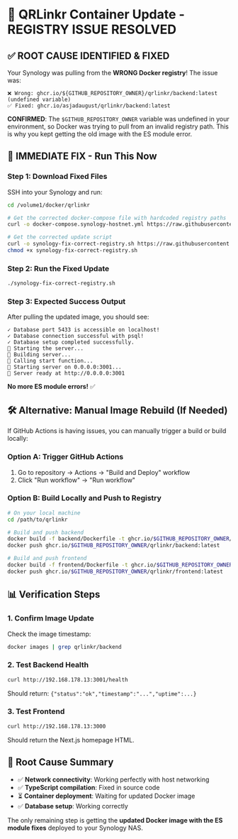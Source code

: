 # 🔧 QRLinkr Container Update - **REGISTRY ISSUE RESOLVED**

## ✅ **ROOT CAUSE IDENTIFIED & FIXED**

Your Synology was pulling from the **WRONG Docker registry**! The issue was:

```
❌ Wrong: ghcr.io/${GITHUB_REPOSITORY_OWNER}/qrlinkr/backend:latest (undefined variable)
✅ Fixed: ghcr.io/asjadaugust/qrlinkr/backend:latest
```

**CONFIRMED**: The `$GITHUB_REPOSITORY_OWNER` variable was undefined in your environment, so Docker was trying to pull from an invalid registry path. This is why you kept getting the old image with the ES module error.

## 🚀 **IMMEDIATE FIX - Run This Now**

### Step 1: Download Fixed Files
SSH into your Synology and run:

```bash
cd /volume1/docker/qrlinkr

# Get the corrected docker-compose file with hardcoded registry paths
curl -o docker-compose.synology-hostnet.yml https://raw.githubusercontent.com/asjadaugust/qrlinkr/main/docker-compose.synology-hostnet.yml

# Get the corrected update script
curl -o synology-fix-correct-registry.sh https://raw.githubusercontent.com/asjadaugust/qrlinkr/main/synology-fix-correct-registry.sh
chmod +x synology-fix-correct-registry.sh
```

### Step 2: Run the Fixed Update
```bash
./synology-fix-correct-registry.sh
```

### Step 3: Expected Success Output
After pulling the updated image, you should see:
```
✓ Database port 5433 is accessible on localhost!
✓ Database connection successful with psql!
✓ Database setup completed successfully.
🚀 Starting the server...
🔧 Building server...
🔧 Calling start function...
🚀 Starting server on 0.0.0.0:3001...
🚀 Server ready at http://0.0.0.0:3001
```

**No more ES module errors!** ✅

## 🛠️ Alternative: Manual Image Rebuild (If Needed)

If GitHub Actions is having issues, you can manually trigger a build or build locally:

### Option A: Trigger GitHub Actions
1. Go to repository → Actions → "Build and Deploy" workflow
2. Click "Run workflow" → "Run workflow"

### Option B: Build Locally and Push to Registry
```bash
# On your local machine
cd /path/to/qrlinkr

# Build and push backend
docker build -f backend/Dockerfile -t ghcr.io/$GITHUB_REPOSITORY_OWNER/qrlinkr/backend:latest .
docker push ghcr.io/$GITHUB_REPOSITORY_OWNER/qrlinkr/backend:latest

# Build and push frontend
docker build -f frontend/Dockerfile -t ghcr.io/$GITHUB_REPOSITORY_OWNER/qrlinkr/frontend:latest .
docker push ghcr.io/$GITHUB_REPOSITORY_OWNER/qrlinkr/frontend:latest
```

## 📊 Verification Steps

### 1. Confirm Image Update
Check the image timestamp:
```bash
docker images | grep qrlinkr/backend
```

### 2. Test Backend Health
```bash
curl http://192.168.178.13:3001/health
```
Should return: `{"status":"ok","timestamp":"...","uptime":...}`

### 3. Test Frontend
```bash
curl http://192.168.178.13:3000
```
Should return the Next.js homepage HTML.

## 🎯 Root Cause Summary
- ✅ **Network connectivity**: Working perfectly with host networking
- ✅ **TypeScript compilation**: Fixed in source code
- ⏳ **Container deployment**: Waiting for updated Docker image
- ✅ **Database setup**: Working correctly

The only remaining step is getting the **updated Docker image with the ES module fixes** deployed to your Synology NAS.
